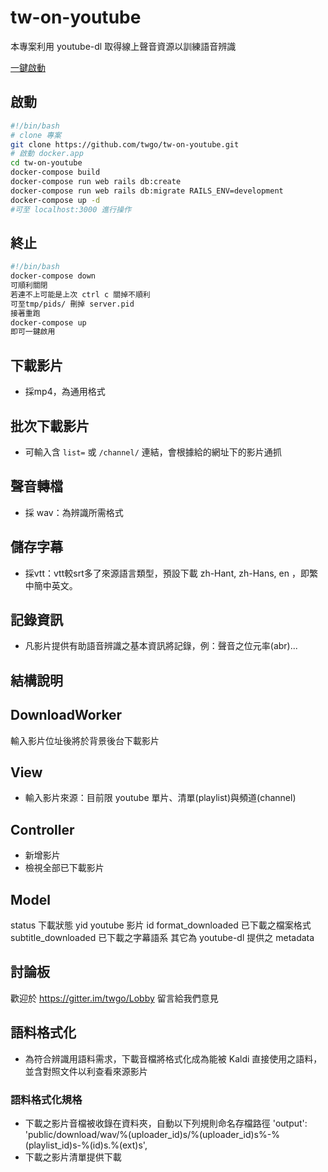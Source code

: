 # tw-on-youtube

本專案利用 youtube-dl 取得線上聲音資源以訓練語音辨識

[一鍵啟動](https://github.com/twgo/tw-on-youtube/wiki/%E5%AE%89%E8%A3%9Ddocker-compose%E4%B8%80%E9%8D%B5%E5%95%9F%E7%94%A8-Ruby-on-Rails-%E6%9C%8D%E5%8B%99)

## 啟動

```bash
#!/bin/bash
# clone 專案
git clone https://github.com/twgo/tw-on-youtube.git
# 啟動 docker.app
cd tw-on-youtube
docker-compose build
docker-compose run web rails db:create
docker-compose run web rails db:migrate RAILS_ENV=development
docker-compose up -d
#可至 localhost:3000 進行操作
```

## 終止

```bash
#!/bin/bash
docker-compose down
可順利關閉
若連不上可能是上次 ctrl c 關掉不順利
可至tmp/pids/ 刪掉 server.pid
接著重跑
docker-compose up
即可一鍵啟用
```

## 下載影片

- 採mp4，為通用格式

## 批次下載影片

- 可輸入含 `list=` 或 `/channel/` 連結，會根據給的網址下的影片通抓

## 聲音轉檔

- 採 wav：為辨識所需格式

## 儲存字幕

- 採vtt：vtt較srt多了來源語言類型，預設下載 zh-Hant, zh-Hans, en ，即繁中簡中英文。

## 記錄資訊

- 凡影片提供有助語音辨識之基本資訊將記錄，例：聲音之位元率(abr)...

## 結構說明

## DownloadWorker

輸入影片位址後將於背景後台下載影片

## View

- 輸入影片來源：目前限 youtube 單片、清單(playlist)與頻道(channel)

## Controller

- 新增影片
- 檢視全部已下載影片

## Model

status 下載狀態
yid youtube 影片 id
format_downloaded 已下載之檔案格式
subtitle_downloaded 已下載之字幕語系
其它為 youtube-dl 提供之 metadata

## 討論板

歡迎於 https://gitter.im/twgo/Lobby 留言給我們意見

## 語料格式化

- 為符合辨識用語料需求，下載音檔將格式化成為能被 Kaldi 直接使用之語料，並含對照文件以利查看來源影片

### 語料格式化規格

- 下載之影片音檔被收錄在資料夾，自動以下列規則命名存檔路徑
        'output': 'public/download/wav/%(uploader_id)s/%(uploader_id)s%-%(playlist_id)s-%(id)s.%(ext)s',
- 下載之影片清單提供下載
